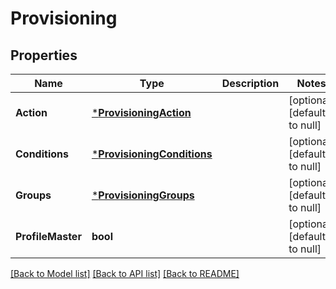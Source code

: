 # Provisioning

## Properties
Name | Type | Description | Notes
------------ | ------------- | ------------- | -------------
**Action** | [***ProvisioningAction**](ProvisioningAction.md) |  | [optional] [default to null]
**Conditions** | [***ProvisioningConditions**](ProvisioningConditions.md) |  | [optional] [default to null]
**Groups** | [***ProvisioningGroups**](ProvisioningGroups.md) |  | [optional] [default to null]
**ProfileMaster** | **bool** |  | [optional] [default to null]

[[Back to Model list]](../README.md#documentation-for-models) [[Back to API list]](../README.md#documentation-for-api-endpoints) [[Back to README]](../README.md)

